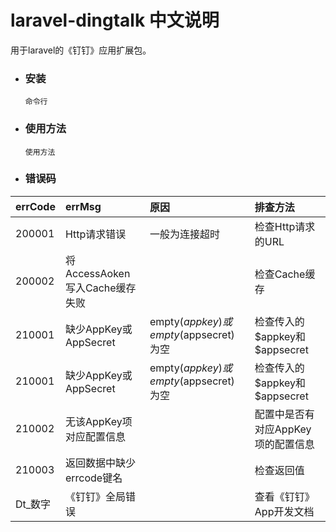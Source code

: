 # laravel-dingtalk 中文说明

用于laravel的《钉钉》应用扩展包。


- ### 安装
  ```
  命令行
  ```
- ### 使用方法
  ```
  使用方法
  ```

- ### 错误码

|errCode|errMsg|原因|排查方法|
|:----|:----|:----|:----|
|200001|Http请求错误|一般为连接超时|检查Http请求的URL|
|200002|将AccessAoken写入Cache缓存失败||检查Cache缓存|
|210001|缺少AppKey或AppSecret|empty($appkey)或empty($appsecret)为空|检查传入的\$appkey和\$appsecret|
|210001|缺少AppKey或AppSecret|empty($appkey)或empty($appsecret)为空|检查传入的\$appkey和\$appsecret|
|210002|无该AppKey项对应配置信息||配置中是否有对应AppKey项的配置信息|
|210003|返回数据中缺少errcode键名||检查返回值|
|Dt_数字|《钉钉》全局错误||查看《钉钉》App开发文档|